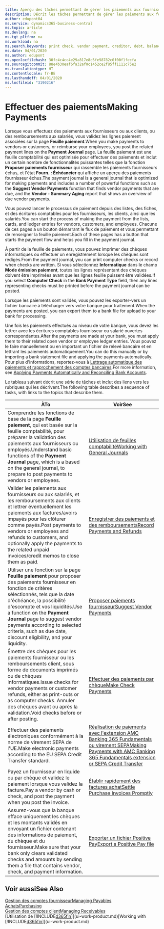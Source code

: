 ```yaml
---
title: Aperçu des tâches permettant de gérer les paiements aux fournisseurs| Microsoft Docs
description: Décrit les tâches permettant de gérer les paiements aux fournisseurs ou aux créditeurs, y compris la validation de lignes paiement et d'obtenir un aperçu du solde échu.
author: edupont04
ms.service: dynamics365-business-central
ms.topic: article
ms.devlang: na
ms.tgt_pltfrm: na
ms.workload: na
ms.search.keywords: print check, vendor payment, creditor, debt, balance due, AP
ms.date: 04/01/2020
ms.author: edupont
ms.openlocfilehash: 30fc4c4cc4e29a817e8c5fe98782c0f00f1fecfa
ms.sourcegitcommit: 88e4b30eaf6fa32af0c1452ce2f85ff1111c75e2
ms.translationtype: HT
ms.contentlocale: fr-BE
ms.lasthandoff: 04/01/2020
ms.locfileid: "3190216"
---
```

# <a name="making-payments"></a><span data-ttu-id="72769-103">Effectuer des paiements</span><span class="sxs-lookup"><span data-stu-id="72769-103">Making Payments</span></span>

<span data-ttu-id="72769-104">Lorsque vous effectuez des paiements aux fournisseurs ou aux clients, ou des remboursements aux salariés, vous validez les lignes paiement associées sur la page **Feuille paiement**.</span><span class="sxs-lookup"><span data-stu-id="72769-104">When you make payments to vendors or customers, or reimburse your employees, you post the related payment lines on the **Payment Journal** page.</span></span> <span data-ttu-id="72769-105">La feuille paiement est une feuille comptabilité qui est optimisée pour effectuer des paiements et inclut un certain nombre de fonctionnalités puissantes telles que la fonction **Proposer paiements fournisseur** qui rassemble les paiements fournisseurs échus, et l'état **Fourn. : Échéancier** qui affiche un aperçu des paiements fournisseur échus.</span><span class="sxs-lookup"><span data-stu-id="72769-105">The payment journal is a general journal that is optimized for making payments and includes a number of powerful functions such as the **Suggest Vendor Payments** function that finds vendor payments that are due, and the **Vendor - Summary Aging** report that shows an overview of due vendor payments.</span></span>  

<span data-ttu-id="72769-106">Vous pouvez lancer le processus de paiement depuis des listes, des fiches, et des écritures comptables pour les fournisseurs, les clients, ainsi que les salariés.</span><span class="sxs-lookup"><span data-stu-id="72769-106">You can start the process of making the payment from the lists, cards, and ledger entries for vendors, customers, and employees.</span></span> <span data-ttu-id="72769-107">Chacune de ces pages a un bouton démarrant le flux de paiement et vous permettant de renseigner la feuille paiement.</span><span class="sxs-lookup"><span data-stu-id="72769-107">Each of these pages has a button that starts the payment flow and helps you fill in the payment journal.</span></span>  

<span data-ttu-id="72769-108">À partir de la feuille de paiements, vous pouvez imprimer des chèques informatiques ou effectuer un enregistrement lorsque les chèques sont rédigés.</span><span class="sxs-lookup"><span data-stu-id="72769-108">From the payment journal, you can print computer checks or record when checks are written.</span></span> <span data-ttu-id="72769-109">Si vous sélectionnez **Informatique** dans le champ **Mode émission paiement**, toutes les lignes représentant des chèques doivent être imprimées avant que les lignes feuille puissent être validées.</span><span class="sxs-lookup"><span data-stu-id="72769-109">If you select **Computer Check** in the **Bank Payment Type** field, then any lines representing checks must be printed before the payment journal can be posted.</span></span>

<span data-ttu-id="72769-110">Lorsque les paiements sont validés, vous pouvez les exporter-vers un fichier bancaire à télécharger vers votre banque pour traitement.</span><span class="sxs-lookup"><span data-stu-id="72769-110">When the payments are posted, you can export them to a bank file for upload to your bank for processing.</span></span>

<span data-ttu-id="72769-111">Une fois les paiements effectués au niveau de votre banque, vous devez les lettrer avec les écritures comptables fournisseur ou salarié ouvertes correspondantes.</span><span class="sxs-lookup"><span data-stu-id="72769-111">After the payments are made at your bank, you must apply them to their related open vendor or employee ledger entries.</span></span> <span data-ttu-id="72769-112">Vous pouvez le faire manuellement ou en important un fichier de relevé bancaire et en lettrant les paiements automatiquement.</span><span class="sxs-lookup"><span data-stu-id="72769-112">You can do this manually or by importing a bank statement file and applying the payments automatically.</span></span> <span data-ttu-id="72769-113">Pour plus d'informations, reportez-vous à [Lettrage automatique des paiements et rapprochement des comptes bancaires](receivables-apply-payments-auto-reconcile-bank-accounts.md).</span><span class="sxs-lookup"><span data-stu-id="72769-113">For more information, see [Applying Payments Automatically and Reconciling Bank Accounts](receivables-apply-payments-auto-reconcile-bank-accounts.md).</span></span>

<span data-ttu-id="72769-114">Le tableau suivant décrit une série de tâches et inclut des liens vers les rubriques qui les décrivent.</span><span class="sxs-lookup"><span data-stu-id="72769-114">The following table describes a sequence of tasks, with links to the topics that describe them.</span></span>

| <span data-ttu-id="72769-115">À</span><span class="sxs-lookup"><span data-stu-id="72769-115">To</span></span> | <span data-ttu-id="72769-116">Voir</span><span class="sxs-lookup"><span data-stu-id="72769-116">See</span></span> |
| --- | --- |
|<span data-ttu-id="72769-117">Comprendre les fonctions de base de la page **Feuille paiement**, qui est basée sur la feuille comptabilité, pour préparer la validation des paiements aux fournisseurs ou employés.</span><span class="sxs-lookup"><span data-stu-id="72769-117">Understand basic functions of the **Payment Journal** page, which is a based on the general journal, to prepare to post payments to vendors or employees.</span></span>|[<span data-ttu-id="72769-118">Utilisation de feuilles comptabilité</span><span class="sxs-lookup"><span data-stu-id="72769-118">Working with General Journals</span></span>](ui-work-general-journals.md)|
|<span data-ttu-id="72769-119">Valider les paiements aux fournisseurs ou aux salariés, et les remboursements aux clients et lettrer éventuellement les paiements aux factures/avoirs impayés pour les clôturer comme payés.</span><span class="sxs-lookup"><span data-stu-id="72769-119">Post payments to vendors or employees and refunds to customers, and optionally apply the payments to the related unpaid invoices/credit memos to close them as paid.</span></span>|[<span data-ttu-id="72769-120">Enregistrer des paiements et des remboursements</span><span class="sxs-lookup"><span data-stu-id="72769-120">Record Payments and Refunds</span></span>](payables-how-post-payments-refunds.md)|
| <span data-ttu-id="72769-121">Utiliser une fonction sur la page **Feuille paiement** pour proposer des paiements fournisseur en fonction de critères sélectionnés, tels que la date d'échéance, la possibilité d'escompte et vos liquidités.</span><span class="sxs-lookup"><span data-stu-id="72769-121">Use a function on the **Payment Journal** page to suggest vendor payments according to selected criteria, such as due date, discount eligibility, and your liquidity.</span></span> |[<span data-ttu-id="72769-122">Proposer paiements fournisseur</span><span class="sxs-lookup"><span data-stu-id="72769-122">Suggest Vendor Payments</span></span>](payables-how-suggest-vendor-payments.md) |
| <span data-ttu-id="72769-123">Émettre des chèques pour les paiements fournisseur ou les remboursements client, sous forme de documents imprimés ou de chèques informatiques.</span><span class="sxs-lookup"><span data-stu-id="72769-123">Issue checks for vendor payments or customer refunds, either as print-outs or as computer checks.</span></span> <span data-ttu-id="72769-124">Annuler des chèques avant ou après la validation.</span><span class="sxs-lookup"><span data-stu-id="72769-124">Void checks before or after posting.</span></span> |[<span data-ttu-id="72769-125">Effectuer des paiements par chèque</span><span class="sxs-lookup"><span data-stu-id="72769-125">Make Check Payments</span></span>](payables-how-work-checks.md) |
|<span data-ttu-id="72769-126">Effectuer des paiements électroniques conformément à la norme de virement SEPA de l'UE.</span><span class="sxs-lookup"><span data-stu-id="72769-126">Make electronic payments according to the EU SEPA Credit Transfer standard.</span></span>|[<span data-ttu-id="72769-127">Réalisation de paiements avec l'extension AMC Banking 365 Fundamentals ou virement SEPA</span><span class="sxs-lookup"><span data-stu-id="72769-127">Making Payments with AMC Banking 365 Fundamentals extension or SEPA Credit Transfer</span></span>](finance-make-payments-with-bank-data-conversion-service-or-sepa-credit-transfer.md)|
| <span data-ttu-id="72769-128">Payez un fournisseur en liquide ou par chèque et validez le paiement lorsque vous validez la facture.</span><span class="sxs-lookup"><span data-stu-id="72769-128">Pay a vendor by cash or check, and post the payment when you post the invoice.</span></span> |[<span data-ttu-id="72769-129">Établir rapidement des factures achat</span><span class="sxs-lookup"><span data-stu-id="72769-129">Settle Purchase Invoices Promptly</span></span>](finance-how-to-settle-purchase-invoices-promptly.md) |
| <span data-ttu-id="72769-130">Assurez-vous que la banque efface uniquement les chèques et les montants validés en envoyant un fichier contenant des informations de paiement, du chèque et du fournisseur.</span><span class="sxs-lookup"><span data-stu-id="72769-130">Make sure that your bank only clears validated checks and amounts by sending them a file that contains vendor, check, and payment information.</span></span> |[<span data-ttu-id="72769-131">Exporter un fichier Positive Pay</span><span class="sxs-lookup"><span data-stu-id="72769-131">Export a Positive Pay file</span></span>](finance-how-positive-pay.md) |

## <a name="see-also"></a><span data-ttu-id="72769-132">Voir aussi</span><span class="sxs-lookup"><span data-stu-id="72769-132">See Also</span></span>
[<span data-ttu-id="72769-133">Gestion des comptes fournisseur</span><span class="sxs-lookup"><span data-stu-id="72769-133">Managing Payables</span></span>](payables-manage-payables.md)  
[<span data-ttu-id="72769-134">Achats</span><span class="sxs-lookup"><span data-stu-id="72769-134">Purchasing</span></span>](purchasing-manage-purchasing.md)  
[<span data-ttu-id="72769-135">Gestion des comptes client</span><span class="sxs-lookup"><span data-stu-id="72769-135">Managing Receivables</span></span>](receivables-manage-receivables.md)  
<span data-ttu-id="72769-136">[Utilisation de [!INCLUDE[d365fin](includes/d365fin_md.md)]](ui-work-product.md)</span><span class="sxs-lookup"><span data-stu-id="72769-136">[Working with [!INCLUDE[d365fin](includes/d365fin_md.md)]](ui-work-product.md)</span></span>  
